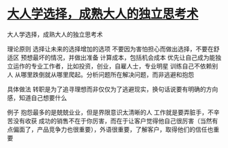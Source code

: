 # [大人学选择，成熟大人的独立思考术](https://github.com/cutepig123/gitblog/issues/52)

大人学选择，成熟大人的独立思考术

理论原则
选择让未来的选择增加的选项
不要因为害怕担心而做出选择，不要在舒适区
预想最坏的情况，并做出准备
计算成本，包括机会成本
优先让自己成为能独立运作的专业工作者，比如投资，创业，自雇人士，专业明星
训练自己不依赖别人
从哪里跌倒就从哪里爬起。分析问题所在解决问题，而非逃避和抱怨

具体做法
转职是为了追寻理想而非仅仅为了逃避现实，换句话说要有明确的方向感，知道自己想要什么


例子
抱怨最多的是兢兢业业，但是界限意识太清晰的人
工作就是要弄脏手，不辛苦没有收获
成功的销售不在于你厉害，而在于让客户觉得他自己很厉害（当然有点偏面了，产品竞争力也很重要），外语很重要，了解客户，取得他们的信任也重要
